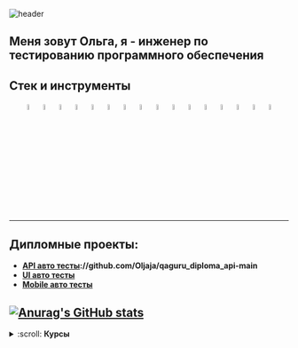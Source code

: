 ![header](https://capsule-render.vercel.app/api?type=waving&color=gradient&customColorList=2&height=160&section=header&text=Hi%20there!&fontAlignY=32&fontAlign=20&fontSize=52&animation=twinkling&fontColor=EAF5D2)
## Меня зовут Ольга, я - инженер по тестированию программного обеспечения 


## Стек и инструменты
<p align="center"
<code><img width="5%" title="Python" src="https://upload.wikimedia.org/wikipedia/commons/thumb/0/0a/Python.svg/1024px-Python.svg.png"></code>
<code><img width="5%" title="Pycharm" src="https://upload.wikimedia.org/wikipedia/commons/thumb/1/1d/PyCharm_Icon.svg/1200px-PyCharm_Icon.svg.png"></code>
<code><img width="5%" title="Pytest" src="https://upload.wikimedia.org/wikipedia/commons/b/ba/Pytest_logo.svg"></code>
<code><img width="5%" title="Selenium" src="https://upload.wikimedia.org/wikipedia/commons/d/d5/Selenium_Logo.png"></code>
<code><img width="5%" title="Selene" src="https://fs.getcourse.ru/fileservice/file/download/a/159627/sc/264/h/e0cabcb69a2df1e6b1086292c020a4a7.png"></code>
<code><img width="5%" title="Requests" src="https://upload.wikimedia.org/wikipedia/commons/a/aa/Requests_Python_Logo.png"></code>
<code><img width="5%" title="Allure Report" src="https://avatars.githubusercontent.com/u/5879127?s=200&v=4"></code>
<code><img width="5%" title="Allure TestOps" src="https://marketplace-cdn.atlassian.com/files/92e2d8c3-2a30-46c0-bf21-2453a4a270d3?fileType=image&mode=full-fit"></code>
<code><img width="5%" title="Jira" src="https://logojinni.com/image/logos/jira-3.svg"></code>
<code><img width="5%" title="GitLab" src="https://dada.cs.washington.edu/images/gitlab-icon-rgb.png"></code>
<code><img width="5%" title="GitHub" src="https://cdn-icons-png.flaticon.com/512/25/25231.png"></code>
<code><img width="5%" title="SQL" src="https://image.shutterstock.com/image-vector/sql-database-icon-logo-design-260nw-684826648.jpg"></code>
<code><img width="5%" title="Selenoid" src="https://diginomica.com/sites/default/files/images/2017-09/docker-container.jpg"></code>
<code><img width="5%" title="Jenkins" src="https://avatars.githubusercontent.com/u/2520748?v=4"></code>
<code><img width="5%" title="Postman" src="https://user-images.githubusercontent.com/2676579/34940598-17cc20f0-f9be-11e7-8c6d-f0190d502d64.png"></code>
<code><img width="5%" title="Swagger" src="https://avatars2.githubusercontent.com/u/7658037?v=3&s=400"></code>
</code>
</p>

---------------

## Дипломные проекты:
* <b>[API авто тесты](https)://github.com/Oljaja/qaguru_diploma_api-main</b>
* <b>[UI авто тесты](https://github.com/Oljaja/ga_guru_diplom_UI-main)</b>
* <b>[Mobile авто тесты](https)</b>



[![Anurag's GitHub stats](https://github-readme-stats.vercel.app/api?username=Oljaja)](https://github.com/Oljaja)
---------------------------------

<details><summary>:scroll: <b>Курсы</b></summary>
<p> <table style="width=100%" cellspacing="0" cellpadding="5">
    
   <tr >
         <tr >
        <td align="center"><a href="https://qa.guru/python" target="_blank" rel="noopener noreferrer"><img style="width:110px" src="https://fs-thb03.getcourse.ru/fileservice/file/thumbnail/h/b635b6cb9478bb87c77e9c070ee6e122.png/s/x50/a/159627/sc/207"></a></td>
        <td>Курс инженеров по автоматизации тестирования на Python</td>
        <td>2023</td>
  </tr>





